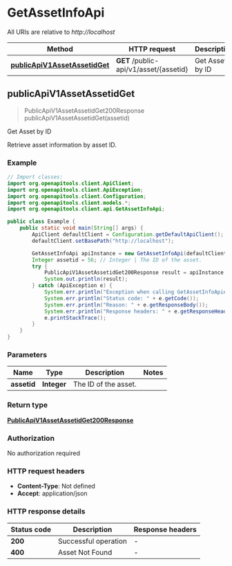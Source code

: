 # GetAssetInfoApi

All URIs are relative to *http://localhost*

| Method | HTTP request | Description |
|------------- | ------------- | -------------|
| [**publicApiV1AssetAssetidGet**](GetAssetInfoApi.md#publicApiV1AssetAssetidGet) | **GET** /public-api/v1/asset/{assetid} | Get Asset by ID |



## publicApiV1AssetAssetidGet

> PublicApiV1AssetAssetidGet200Response publicApiV1AssetAssetidGet(assetid)

Get Asset by ID

Retrieve asset information by asset ID.

### Example

```java
// Import classes:
import org.openapitools.client.ApiClient;
import org.openapitools.client.ApiException;
import org.openapitools.client.Configuration;
import org.openapitools.client.models.*;
import org.openapitools.client.api.GetAssetInfoApi;

public class Example {
    public static void main(String[] args) {
        ApiClient defaultClient = Configuration.getDefaultApiClient();
        defaultClient.setBasePath("http://localhost");

        GetAssetInfoApi apiInstance = new GetAssetInfoApi(defaultClient);
        Integer assetid = 56; // Integer | The ID of the asset.
        try {
            PublicApiV1AssetAssetidGet200Response result = apiInstance.publicApiV1AssetAssetidGet(assetid);
            System.out.println(result);
        } catch (ApiException e) {
            System.err.println("Exception when calling GetAssetInfoApi#publicApiV1AssetAssetidGet");
            System.err.println("Status code: " + e.getCode());
            System.err.println("Reason: " + e.getResponseBody());
            System.err.println("Response headers: " + e.getResponseHeaders());
            e.printStackTrace();
        }
    }
}
```

### Parameters


| Name | Type | Description  | Notes |
|------------- | ------------- | ------------- | -------------|
| **assetid** | **Integer**| The ID of the asset. | |

### Return type

[**PublicApiV1AssetAssetidGet200Response**](PublicApiV1AssetAssetidGet200Response.md)

### Authorization

No authorization required

### HTTP request headers

- **Content-Type**: Not defined
- **Accept**: application/json


### HTTP response details
| Status code | Description | Response headers |
|-------------|-------------|------------------|
| **200** | Successful operation |  -  |
| **400** | Asset Not Found |  -  |

